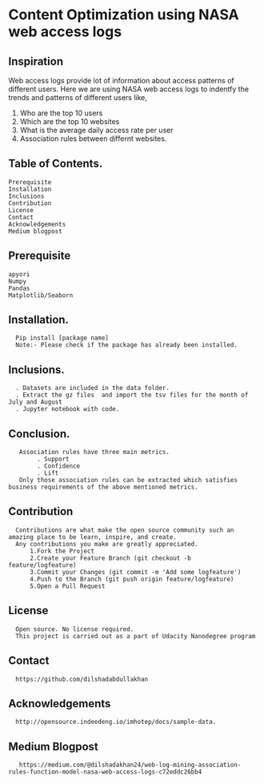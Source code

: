 # Content Optimization using NASA web access logs

## Inspiration

Web access logs provide lot of information about access patterns of different users. Here we are using NASA web access logs to indentfy the trends and patterns of different users like,

1. Who are the top 10 users
2. Which are the top 10 websites
3. What is the average daily access rate per user
4. Association rules between differnt websites. 


## Table of Contents.

    Prerequisite
    Installation
    Inclusions
    Contribution
    License
    Contact
    Acknowledgements
    Medium blogpost 


## Prerequisite
    apyori 
    Numpy
    Pandas
    Matplotlib/Seaborn
  
  
## Installation.

      Pip install [package name]
      Note:- Please check if the package has already been installed.
      
      
## Inclusions.
      . Datasets are included in the data folder. 
      . Extract the gz files  and import the tsv files for the month of July and August
      . Jupyter notebook with code.
      
## Conclusion. 
       Association rules have three main metrics.
            . Support
            . Confidence
            . Lift
       Only those association rules can be extracted which satisfies business requirements of the above mentioned metrics.      
      
## Contribution

      Contributions are what make the open source community such an amazing place to be learn, inspire, and create. 
      Any contributions you make are greatly appreciated.
          1.Fork the Project
          2.Create your Feature Branch (git checkout -b feature/logfeature)
          3.Commit your Changes (git commit -m 'Add some logfeature')
          4.Push to the Branch (git push origin feature/logfeature)
          5.Open a Pull Request
      
## License
      Open source. No license required.
      This project is carried out as a part of Udacity Nanodegree program
      
## Contact
      https://github.com/dilshadabdullakhan
      
## Acknowledgements
      http://opensource.indeedeng.io/imhotep/docs/sample-data.
      
## Medium Blogpost
       https://medium.com/@dilshadakhan24/web-log-mining-association-rules-function-model-nasa-web-access-logs-c72eddc26bb4
